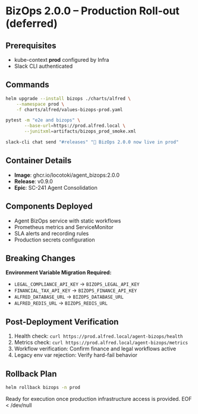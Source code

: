 # BizOps 2.0.0 – Production Roll-out (deferred)

## Prerequisites
* kube-context **prod** configured by Infra
* Slack CLI authenticated

## Commands
```bash
helm upgrade --install bizops ./charts/alfred \
    --namespace prod \
    -f charts/alfred/values-bizops-prod.yaml

pytest -m "e2e and bizops" \
       --base-url=https://prod.alfred.local \
       --junitxml=artifacts/bizops_prod_smoke.xml

slack-cli chat send "#releases" "🎉 BizOps 2.0.0 now live in prod"
```

## Container Details
- **Image**: ghcr.io/locotoki/agent_bizops:2.0.0
- **Release**: v0.9.0
- **Epic**: SC-241 Agent Consolidation

## Components Deployed
- Agent BizOps service with static workflows
- Prometheus metrics and ServiceMonitor
- SLA alerts and recording rules
- Production secrets configuration

## Breaking Changes
**Environment Variable Migration Required:**
- `LEGAL_COMPLIANCE_API_KEY` → `BIZOPS_LEGAL_API_KEY`
- `FINANCIAL_TAX_API_KEY` → `BIZOPS_FINANCE_API_KEY`
- `ALFRED_DATABASE_URL` → `BIZOPS_DATABASE_URL`
- `ALFRED_REDIS_URL` → `BIZOPS_REDIS_URL`

## Post-Deployment Verification
1. Health check: `curl https://prod.alfred.local/agent-bizops/health`
2. Metrics check: `curl https://prod.alfred.local/agent-bizops/metrics`
3. Workflow verification: Confirm finance and legal workflows active
4. Legacy env var rejection: Verify hard-fail behavior

## Rollback Plan
```bash
helm rollback bizops -n prod
```

Ready for execution once production infrastructure access is provided.
EOF < /dev/null
